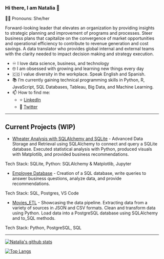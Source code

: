 ### Hi there, I am Natalia 👋
:curly_haired_woman: Pronouns: She/her

Forward-looking leader that elevates an organization by providing insights to strategic planning and improvement of programs and processes. Steer business plans that capitalize on the convergence of market opportunities and operational efficiency to contribute to revenue generation and cost savings.  A data translator who provides global internal and external teams with the clarity needed to impact decision making and strategy execution.


- :infinity: I love data science, business, and technology
- :nerd_face: I am obsessed with growing and learning new things every day
- :colombia: I value diversity in the workplace. Speak English and Spanish.
- :books: I’m currently gaining technical programming skills in Python, R, JavaScript, SQL Databases, Tableau, Big Data, and Machine Learning.
- 📫 How to find me: 
  - :star: [LinkedIn](https://www.linkedin.com/in/natalia-velasquez/)
  - :newspaper: [Twitter](https://twitter.com/NatiVelasquez18)
  
  
---

  ## Current Projects (WIP)
  
  
* [Wheater Analysis with SQLAlchemy and SQLite](https://github.com/NataliaVelasquez18/Weather-analysis-with-SQLAlchemy-and-SQLite/blob/main/README.md) - Advanced Data Storage and Retrieval using SQLAlchemy to connect and query a SQLite database. Executed statistical analysis with Python, produced visuals with Matplotlib, and provided business recommendations.

Tech Stack: SQLite, Python: SQLAlchemy & Matplotlib, Jupyter

  
* [Employee Database](https://github.com/NataliaVelasquez18/Employee-database) - Creation of a SQL database, write queries to answer business questions, analyze data, and provide recommendations.

Tech Stack: SQL, Postgres, VS Code


* [Movies_ETL](https://github.com/NataliaVelasquez18/Movies_ETL) -  Showcasing the data pipeline. Extracting data from a variety of sources in JSON and CSV formats. Clean and transform data using Python. Load data into a PostgreSQL database using SQLAlchemy and to_SQL methods.

Tech Stack: Python, PostgreSQL, SQL



---

[![Natalia's github stats](https://github-readme-stats.vercel.app/api?username=NataliaVelasquez18&count_private=true&show_icons=true&theme=radical&hide_rank=false)](https://github.com/anuraghazra/github-readme-stats)

[![Top Langs](https://github-readme-stats.vercel.app/api/top-langs/?username=NataliaVelasquez18)](https://github.com/anuraghazra/github-readme-stats)
